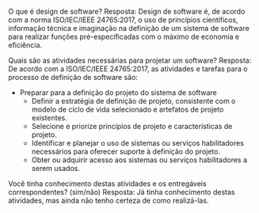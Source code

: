 O que é design de software?
Resposta: Design de software é, de acordo com a norma ISO/IEC/IEEE 24765:2017, o uso de princípios científicos, informação técnica e imaginação na definição de um sistema de software para realizar funções pré-especificadas com o máximo de economia e eficiência.

Quais são as atividades necessárias para projetar um software?
Resposta:
De acordo com a ISO/IEC/IEEE 24765:2017, as atividades e tarefas para o processo de definição de software são:
- Preparar para a definição do projeto do sistema de software
	 - Definir a estratégia de definição de projeto, consistente com o modelo de ciclo de vida selecionado e artefatos de projeto existentes.
	 - Selecione e priorize princípios de projeto e características de projeto.
	 - Identificar e planejar o uso de sistemas ou serviços habilitadores necessários para oferecer suporte à definição do projeto.
	 - Obter ou adquirir acesso aos sistemas ou serviços habilitadores a serem usados.


Você tinha conhecimento destas atividades e os entregáveis correspondentes? (sim/não)
Resposta: Já tinha conhecimento destas atividades, mas ainda não tenho certeza de como realizá-las.